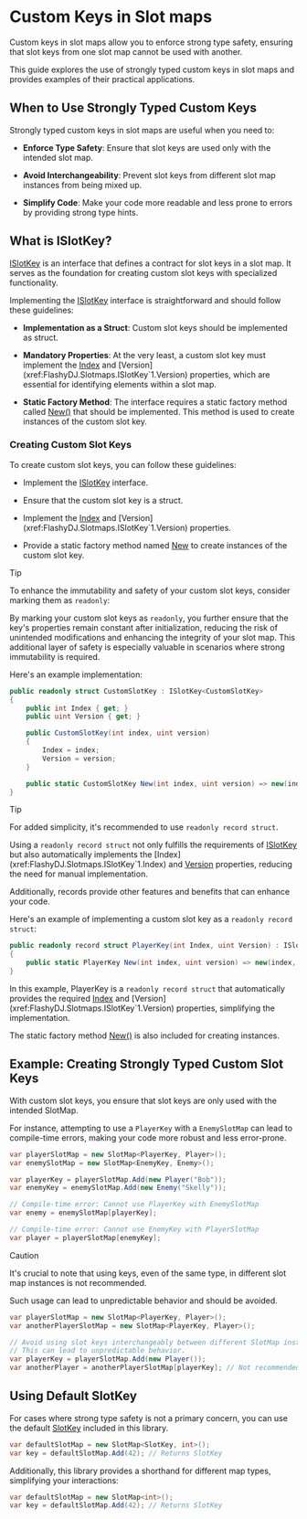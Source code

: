 # Custom Keys in Slot maps

Custom keys in slot maps allow you to enforce strong type safety, ensuring that slot keys from one slot map cannot be used with another.

This guide explores the use of strongly typed custom keys in slot maps and provides examples of their practical applications.

## When to Use Strongly Typed Custom Keys

Strongly typed custom keys in slot maps are useful when you need to:

- **Enforce Type Safety**: Ensure that slot keys are used only with the intended slot map.

- **Avoid Interchangeability**: Prevent slot keys from different slot map instances from being mixed up.

- **Simplify Code**: Make your code more readable and less prone to errors by providing strong type hints.

## What is ISlotKey?

[ISlotKey<TKey>](xref:FlashyDJ.Slotmaps.ISlotKey`1) is an interface that defines a contract for slot keys in a slot map.
It serves as the foundation for creating custom slot keys with specialized functionality.

Implementing the [ISlotKey<TKey>](xref:FlashyDJ.Slotmaps.ISlotKey`1) interface is straightforward and should follow these guidelines:

- **Implementation as a Struct**: Custom slot keys should be implemented as struct.

- **Mandatory Properties**: At the very least, a custom slot key must implement the [Index](xref:FlashyDJ.Slotmaps.ISlotKey`1.Index) and [Version](xref:FlashyDJ.Slotmaps.ISlotKey`1.Version) properties, which are essential for identifying elements within a slot map.

- **Static Factory Method**: The interface requires a static factory method called [New()](/api/FlashyDJ.Slotmaps.ISlotKey-1.New.html) that should be implemented. This method is used to create instances of the custom slot key.

### Creating Custom Slot Keys

To create custom slot keys, you can follow these guidelines:

- Implement the [ISlotKey](xref:FlashyDJ.Slotmaps.ISlotKey`1) interface.

- Ensure that the custom slot key is a struct.

- Implement the [Index](xref:FlashyDJ.Slotmaps.ISlotKey`1.Index) and [Version](xref:FlashyDJ.Slotmaps.ISlotKey`1.Version) properties.

- Provide a static factory method named [New](/api/FlashyDJ.Slotmaps.ISlotKey-1.New.html) to create instances of the custom slot key.

> [!TIP]
> To enhance the immutability and safety of your custom slot keys, consider marking them as `readonly`:
> 
> By marking your custom slot keys as `readonly`, you further ensure that the key's properties remain constant after initialization, reducing the risk of unintended modifications and enhancing the integrity of your slot map.
> This additional layer of safety is especially valuable in scenarios where strong immutability is required.

Here's an example implementation:

```csharp
public readonly struct CustomSlotKey : ISlotKey<CustomSlotKey>
{
    public int Index { get; }
    public uint Version { get; }

    public CustomSlotKey(int index, uint version)
    {
        Index = index;
        Version = version;
    }

    public static CustomSlotKey New(int index, uint version) => new(index, version);
}
```

> [!TIP]
> For added simplicity, it's recommended to use `readonly record struct`.
>
> Using a `readonly record struct` not only fulfills the requirements of [ISlotKey](xref:FlashyDJ.Slotmaps.ISlotKey`1) but also automatically implements the [Index](xref:FlashyDJ.Slotmaps.ISlotKey`1.Index) and [Version](xref:FlashyDJ.Slotmaps.ISlotKey`1.Version) properties, reducing the need for manual implementation.
> 
> Additionally, records provide other features and benefits that can enhance your code.

Here's an example of implementing a custom slot key as a `readonly record struct`:

```csharp
public readonly record struct PlayerKey(int Index, uint Version) : ISlotKey<PlayerKey>
{
    public static PlayerKey New(int index, uint version) => new(index, version);
}
```

In this example, PlayerKey is a `readonly record struct` that automatically provides the required [Index](xref:FlashyDJ.Slotmaps.ISlotKey`1.Index) and [Version](xref:FlashyDJ.Slotmaps.ISlotKey`1.Version) properties, simplifying the implementation.

The static factory method [New()](/api/FlashyDJ.Slotmaps.ISlotKey-1.New.html) is also included for creating instances.

## Example: Creating Strongly Typed Custom Slot Keys

With custom slot keys, you ensure that slot keys are only used with the intended SlotMap.

For instance, attempting to use a `PlayerKey` with a `EnemySlotMap` can lead to compile-time errors, making your code more robust and less error-prone.

```csharp
var playerSlotMap = new SlotMap<PlayerKey, Player>();
var enemySlotMap = new SlotMap<EnemyKey, Enemy>();

var playerKey = playerSlotMap.Add(new Player("Bob"));
var enemyKey = enemySlotMap.Add(new Enemy("Skelly"));

// Compile-time error: Cannot use PlayerKey with EnemySlotMap
var enemy = enemySlotMap[playerKey];

// Compile-time error: Cannot use EnemyKey with PlayerSlotMap
var player = playerSlotMap[enemyKey];
```

> [!CAUTION]
> It's crucial to note that using keys, even of the same type, in different slot map instances is not recommended.
> 
> Such usage can lead to unpredictable behavior and should be avoided.
> ```csharp
> var playerSlotMap = new SlotMap<PlayerKey, Player>();
> var anotherPlayerSlotMap = new SlotMap<PlayerKey, Player>();
> 
> // Avoid using slot keys interchangeably between different SlotMap instances.
> // This can lead to unpredictable behavior.
> var playerKey = playerSlotMap.Add(new Player());
> var anotherPlayer = anotherPlayerSlotMap[playerKey]; // Not recommended
> 
> ```

## Using Default SlotKey

For cases where strong type safety is not a primary concern, you can use the default [SlotKey](xref:FlashyDJ.Slotmaps.SlotKey) included in this library.

```csharp
var defaultSlotMap = new SlotMap<SlotKey, int>();
var key = defaultSlotMap.Add(42); // Returns SlotKey
```

Additionally, this library provides a shorthand for different map types, simplifying your interactions:

```csharp
var defaultSlotMap = new SlotMap<int>();
var key = defaultSlotMap.Add(42); // Returns SlotKey
```